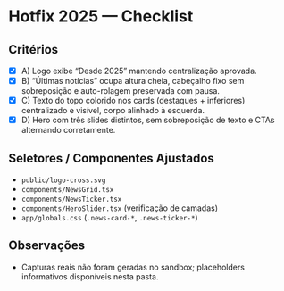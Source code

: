 # Hotfix 2025 — Checklist

## Critérios
- [x] A) Logo exibe “Desde 2025” mantendo centralização aprovada.
- [x] B) “Últimas notícias” ocupa altura cheia, cabeçalho fixo sem sobreposição e auto-rolagem preservada com pausa.
- [x] C) Texto do topo colorido nos cards (destaques + inferiores) centralizado e visível, corpo alinhado à esquerda.
- [x] D) Hero com três slides distintos, sem sobreposição de texto e CTAs alternando corretamente.

## Seletores / Componentes Ajustados
- `public/logo-cross.svg`
- `components/NewsGrid.tsx`
- `components/NewsTicker.tsx`
- `components/HeroSlider.tsx` (verificação de camadas)
- `app/globals.css` (`.news-card-*`, `.news-ticker-*`)

## Observações
- Capturas reais não foram geradas no sandbox; placeholders informativos disponíveis nesta pasta.
